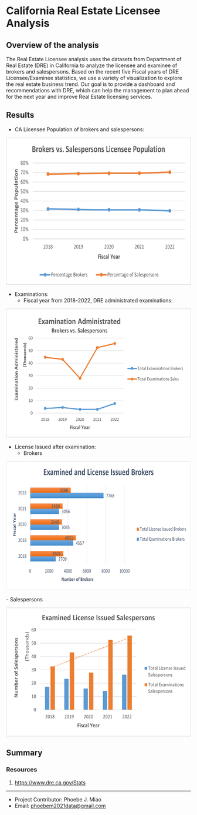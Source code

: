 # California Real Estate Licensee Analysis

## Overview of the analysis
The Real Estate Licensee analysis uses the datasets from Department of Real Estate (DRE) in California to analyze the licensee and examinee of brokers and salespersons. Based on the recent five Fiscal years of DRE Licensee/Examinee statistics, we use a variety of visualization to explore the real estate business trend. Our goal is to provide a dashboard and recommendations with DRE, which can help the management to plan ahead for the next year and improve Real Estate licensing services.

## Results
- CA Licensee Population of brokers and salespersons: 
 
<p align=center>
  <img src= 'Resources/images/Percentage_pop.png' width=650 height=400> </p>
  
- Examinations: 
  - Fiscal year from 2018-2022, DRE administrated examinations:
<p align=center>
  <img src='Resources/images/Exam_admin.png' width=650 height=350> </p>
  
  
 - License Issued after examination:
   - Brokers 
<p align=center>
  <img src='Resources/images/Exam_license_broker.png' width=650 height=350> </p>
  - Salespersons 
<p align=center>
  <img src='Resources/images/Exam_license_sales.png' width=650 height=350> </p>




## Summary


### Resources
1. https://www.dre.ca.gov/Stats

_______________________________________________________________________________________________________________________________________________________________

- Project Contributor: Phoebe J. Miao
- Email: phoebem2021data@gmail.com

